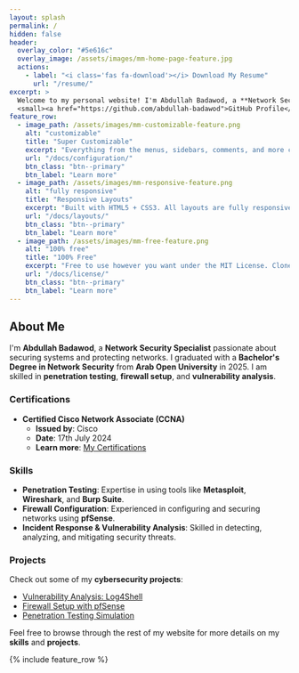 ```yaml
---
layout: splash
permalink: /
hidden: false
header:
  overlay_color: "#5e616c"
  overlay_image: /assets/images/mm-home-page-feature.jpg
  actions:
    - label: "<i class='fas fa-download'></i> Download My Resume"
      url: "/resume/"
excerpt: >
  Welcome to my personal website! I'm Abdullah Badawod, a **Network Security Specialist** with expertise in **penetration testing**, **vulnerability assessment**, and **firewall configuration**.<br />
  <small><a href="https://github.com/abdullah-badawod">GitHub Profile</a></small>
feature_row:
  - image_path: /assets/images/mm-customizable-feature.png
    alt: "customizable"
    title: "Super Customizable"
    excerpt: "Everything from the menus, sidebars, comments, and more can be configured or set with YAML Front Matter."
    url: "/docs/configuration/"
    btn_class: "btn--primary"
    btn_label: "Learn more"
  - image_path: /assets/images/mm-responsive-feature.png
    alt: "fully responsive"
    title: "Responsive Layouts"
    excerpt: "Built with HTML5 + CSS3. All layouts are fully responsive with helpers to augment your content."
    url: "/docs/layouts/"
    btn_class: "btn--primary"
    btn_label: "Learn more"
  - image_path: /assets/images/mm-free-feature.png
    alt: "100% free"
    title: "100% Free"
    excerpt: "Free to use however you want under the MIT License. Clone it, fork it, customize it... whatever!"
    url: "/docs/license/"
    btn_class: "btn--primary"
    btn_label: "Learn more"      
---
```


## About Me

I'm **Abdullah Badawod**, a **Network Security Specialist** passionate about securing systems and protecting networks. I graduated with a **Bachelor's Degree in Network Security** from **Arab Open University** in 2025. I am skilled in **penetration testing**, **firewall setup**, and **vulnerability analysis**.

### Certifications

- **Certified Cisco Network Associate (CCNA)**  
  - **Issued by**: Cisco  
  - **Date**: 17th July 2024  
  - **Learn more**: [My Certifications](https://abdullah-badawod.github.io/certifications)

### Skills

- **Penetration Testing**: Expertise in using tools like **Metasploit**, **Wireshark**, and **Burp Suite**.
- **Firewall Configuration**: Experienced in configuring and securing networks using **pfSense**.
- **Incident Response & Vulnerability Analysis**: Skilled in detecting, analyzing, and mitigating security threats.

### Projects

Check out some of my **cybersecurity projects**:
- [Vulnerability Analysis: Log4Shell](#)  
- [Firewall Setup with pfSense](#)
- [Penetration Testing Simulation](#)

Feel free to browse through the rest of my website for more details on my **skills** and **projects**.

{% include feature_row %}
